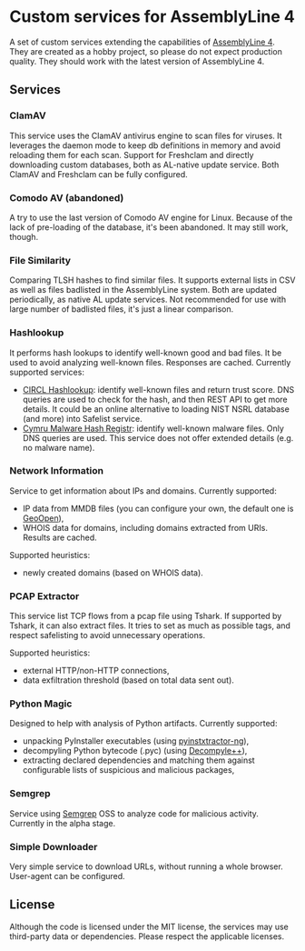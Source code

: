 # Custom services for AssemblyLine 4

A set of custom services extending the capabilities of [AssemblyLine 4](https://github.com/CybercentreCanada/assemblyline).
They are created as a hobby project, so please do not expect production quality. They should work with the latest
version of AssemblyLine 4.

## Services

### ClamAV

This service uses the ClamAV antivirus engine to scan files for viruses. It leverages the daemon mode to keep db
definitions in memory and avoid reloading them for each scan. Support for Freshclam and directly downloading custom
databases, both as AL-native update service. Both ClamAV and Freshclam can be fully configured.

### Comodo AV (abandoned)

A try to use the last version of Comodo AV engine for Linux. Because of the lack of pre-loading of the database,
it's been abandoned. It may still work, though.

### File Similarity

Comparing TLSH hashes to find similar files. It supports external lists in CSV as well as files badlisted in the
AssemblyLine system. Both are updated periodically, as native AL update services. Not recommended for use with large
number of badlisted files, it's just a linear comparison.

### Hashlookup

It performs hash lookups to identify well-known good and bad files. It be used to avoid analyzing well-known
files. Responses are cached. Currently supported services:

- [CIRCL Hashlookup](https://www.circl.lu/services/hashlookup/): identify well-known files and return trust
  score. DNS queries are used to check for the hash, and then REST API to get more details. It could be an
  online alternative to loading NIST NSRL database (and more) into Safelist service.
- [Cymru Malware Hash Registr](https://www.team-cymru.com/mhr): identify well-known malware files. Only
  DNS queries are used. This service does not offer extended details (e.g. no malware name).

### Network Information

Service to get information about IPs and domains. Currently supported:

- IP data from MMDB files (you can configure your own, the default one is [GeoOpen](https://cra.circl.lu/opendata/geo-open/)),
- WHOIS data for domains, including domains extracted from URIs. Results are cached.

Supported heuristics:

- newly created domains (based on WHOIS data).

### PCAP Extractor

This service list TCP flows from a pcap file using Tshark. If supported by Tshark, it can also extract files.
It tries to set as much as possible tags, and respect safelisting to avoid unnecessary operations.

Supported heuristics:

- external HTTP/non-HTTP connections,
- data exfiltration threshold (based on total data sent out).

### Python Magic

Designed to help with analysis of Python artifacts. Currently supported:

- unpacking PyInstaller executables (using [pyinstxtractor-ng](https://github.com/pyinstxtractor/pyinstxtractor-ng)),
- decompyling Python bytecode (.pyc) (using [Decompyle++](https://github.com/zrax/pycdc)),
- extracting declared dependencies and matching them against configurable lists of suspicious and malicious packages,

### Semgrep

Service using [Semgrep](https://semgrep.dev) OSS to analyze code for malicious activity. Currently in the alpha stage.

### Simple Downloader

Very simple service to download URLs, without running a whole browser. User-agent can be configured.

## License

Although the code is licensed under the MIT license, the services may use third-party data or dependencies.
Please respect the applicable licenses.
